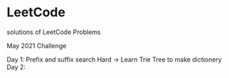 # LeetCode
solutions of LeetCode Problems

May 2021 Challenge

Day 1: Prefix and suffix search   Hard   -> Learn Trie Tree to make dictionery
Day 2:
